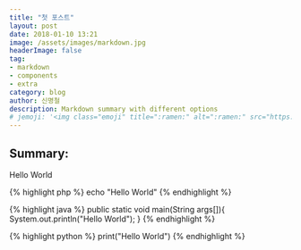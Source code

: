 ```yaml
---
title: "첫 포스트"
layout: post
date: 2018-01-10 13:21
image: /assets/images/markdown.jpg
headerImage: false
tag:
- markdown
- components
- extra
category: blog
author: 신명철
description: Markdown summary with different options
# jemoji: '<img class="emoji" title=":ramen:" alt=":ramen:" src="https://assets.github.com/images/icons/emoji/unicode/1f35c.png" height="20" width="20" align="absmiddle">'
---
```


## Summary:

Hello World

{% highlight php %}
echo "Hello World"
{% endhighlight %}

{% highlight java %}
public static void main(String args[]){
	System.out.println("Hello World");
}
{% endhighlight %}

{% highlight python %}
print("Hello World")
{% endhighlight %}